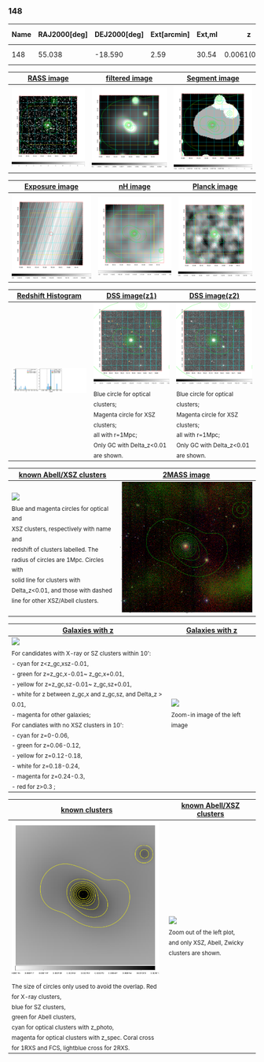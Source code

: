 <div STYLE="page-break-after: always;"></div>

### 148

|Name|RAJ2000[deg]|DEJ2000[deg] |Ext[arcmin]| Ext,ml | z | z_src| C|GC(XSZ,Delta_z<0.01)| GC(OPT,Delta_z<0.01)|GC| R_sig[arcmin] | R500[arcmin] | R500[Mpc]| CRsig[c/s] | CR500[c/s] |L500[1E44 erg/s]|F500[1E-12 erg/s/cm^2]| M500[1E14 Msun]|Tx[keV]|Cnt_sig|Beta|Rc[arcmin]|Comment|Alias|
|---|---|---|---|---|---|------|---|--------|---------|----------|---|---|---|---|---|---|---|---|---|---|---|---|---|---|
|148| 55.038| -18.590| 2.59| 30.54| 0.0061(0.005)| z1, z_xsz| B| MCXC| N| MCXC, N| 31.612| 45.821| 0.346| 0.333(0.056)| 0.360(0.060)| 0.004(0.000)| 5.013(0.590)| 0.12(0.01)| 0.57(0.02)| 220.7| 0.506(-0.004+0.009)| 1.817(-0.192+0.222)| -| k316|

|[RASS image](../image/148/148_img.pdf)|[filtered image](../image/148/148_fil.pdf)|[Segment image](../image/148/148_seg.pdf)|
|-------------------|--------------------|-------------------|
| <img src="../image/148/148_img.png" width="300">  | <img src="../image/148/148_fil.png" width="300">   | <img src="../image/148/148_seg.png" width="300">  |

|[Exposure image](../image/148/148_mex.pdf)| [nH image](../image/148/148_nh.pdf)| [Planck image](../image/148/148_p.pdf)|
|-------------------|--------------------|-------------------|
|<img src="../image/148/148_mex.png" width="300">   | <img src="../image/148/148_nh.png" width="300">    | <img src="../image/148/148_p.png" width="300"> |

|[Redshift Histogram](../image/148/148_zg.pdf) | [DSS image(z1)](../image/148/148_dss_z1.pdf)      |  [DSS image(z2)](../image/148/148_dss_z2.pdf)    |
|-------------------|--------------------|-------------------|
|<img src="../image/148/148_zg.png" width="300"> |<img src="../image/148/148_dss_z1.png" width="300"> <sub><br>Blue circle for optical clusters; <br>Magenta circle for XSZ clusters; <br>all with r=1Mpc; <br>Only GC with Delta_z<0.01 are shown. </sub>| <img src="../image/148/148_dss_z2.png" width="300"><sub><br>Blue circle for optical clusters; <br>Magenta circle for XSZ clusters; <br>all with r=1Mpc; <br>Only GC with Delta_z<0.01 are shown. </sub> |

|[known Abell/XSZ clusters](../image/148/148_m.pdf) | [2MASS image](../image/148/148_2mass.pdf)      |
|-------------------|-------------------|
|<img src=../image/148/148_m.png width="300"> <br><sub>Blue and magenta circles for optical and <br>XSZ clusters, respectively with name and <br>redshift of clusters labelled. The <br>radius of circles are 1Mpc. Circles with <br>solid line for clusters with <br>Delta_z<0.01, and those with dashed <br>line for other XSZ/Abell clusters.        </sub>|<img src="../image/148/148_2mass.png" width="300">  |

|[Galaxies with z](../image/148/148_opt_ned.pdf) |[Galaxies with z](../image/148/148_opt_ned_zoom.pdf) |
|-------------------|-------------------|
| <img src=../image/148/148_opt_ned.png width="300"> <br><sub> For candidates with X-ray or SZ clusters within 10': <br> - cyan for z<z_gc,xsz-0.01, <br> - green for z=z_gc,x-0.01~ z_gc,x+0.01, <br> - yellow for z=z_gc,sz-0.01~ z_gc,sz+0.01, <br> - white for z between z_gc,x and z_gc,sz, and Delta_z > 0.01, <br> - magenta for other galaxies; <br>For candiates with no XSZ clusters in 10': <br> - cyan for z=0-0.06, <br> - green for z=0.06-0.12, <br> - yellow for z=0.12-0.18, <br> - white for z=0.18-0.24, <br> - magenta for z=0.24-0.3, <br> - red for z>0.3 ;  </sub>|<img src=../image/148/148_opt_ned_zoom.png width="300">  <br><sub> Zoom-in image of the left image</sub>|

|[known clusters](../image/148/148_gc.pdf) |[known Abell/XSZ clusters](../image/148/148_gc_large.pdf) |
|-------------------|-------------------|
| <img src=../image/148/148_gc.png width="300"> <br><sub> The size of circles only used to avoid the overlap. Red for X-ray clusters, <br> blue for SZ clusters, <br> green for Abell clusters, <br> cyan for optical clusters with z_photo, <br> magenta for optical clusters with z_spec. Coral cross for 1RXS and FCS, lightblue cross for 2RXS. </sub>|<img src=../image/148/148_gc_large.png width="300"> <br><sub> Zoom out of the left plot, <br> and only XSZ, Abell, Zwicky clusters are shown. </sub> |



